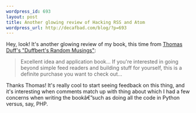 ```yaml
--- 
wordpress_id: 693
layout: post
title: Another glowing review of Hacking RSS and Atom
wordpress_url: http://decafbad.com/blog/?p=693
---
```

Hey, look!  It's another glowing review of my book, this time from [Thomas Duff's "Duffbert's Random Musings"](http://hostit1.connectria.com/twduff/home.nsf/plinks/TDUF-6GJTYJ):

<blockquote>Excellent idea and application book...  If you're interested in going beyond simple feed readers and building stuff for yourself, this is a definite purchase you want to check out...</blockquote>

Thanks Thomas!  It's really cool to start seeing feedback on this thing, and it's interesting when comments match up with thing about which I had a few concerns when writing the bookâ€”such as doing all the code in Python versus, say, PHP.
